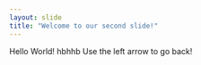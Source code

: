 ```yaml
---
layout: slide
title: "Welcome to our second slide!"
---
```

Hello World! hbhhb
Use the left arrow to go back!
